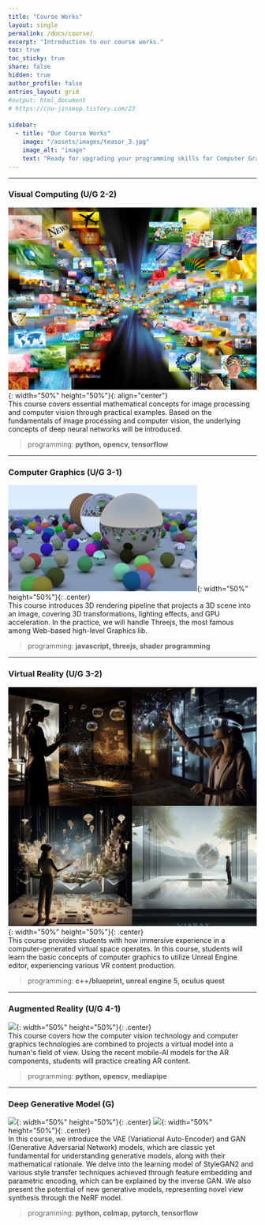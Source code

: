 ```yaml
---
title: "Course Works"
layout: single
permalink: /docs/course/
excerpt: "Introduction to our course works."
toc: true
toc_sticky: true
share: false
hidden: true
author_profile: false
entries_layout: grid
#output: html_document
# https://cnu-jinseop.tistory.com/23

sidebar:
  - title: "Our Course Works"
    image: "/assets/images/teasor_3.jpg"
    image_alt: "image"
    text: "Ready for upgrading your programming skills for Computer Graphics, Computer Vision, Linear/Geometric Algebra, Human-computed Visual System, and Graphics Libraries"
---
```


* * *
### Visual Computing (U/G 2-2)
![](/assets/images/class_vc_teaser.jpg){: width="50%" height="50%"}{: align="center"}
<br>This course covers essential mathematical concepts for image processing and computer vision through practical examples. Based on the fundamentals of image processing and computer vision, the underlying concepts of deep neural networks will be introduced.  
>programming: **python, opencv, tensorflow**

* * *

### Computer Graphics (U/G 3-1)
![](/assets/images/class_cg_teaser.jpg){: width="50%" height="50%"}{: .center}
<br>This course introduces 3D rendering pipeline that projects a 3D scene into an image, covering 3D transformations, lighting effects, and GPU acceleration. In the practice, we will handle Threejs, the most famous among Web-based high-level Graphics lib.
<br>
>programming: **javascript, threejs, shader programming**

* * *

### Virtual Reality (U/G 3-2)
![](/assets/images/class_vr_teaser.jpg){: width="50%" height="50%"}{: .center}
<br>This course provides students with how immersive experience in a computer-generated virtual space operates. In this course, students will learn the basic concepts of computer graphics to utilize Unreal Engine editor, experiencing various VR content production.
<br>
>programming: **c++/blueprint, unreal engine 5, oculus quest**

* * *

### Augmented Reality (U/G 4-1)
![](/assets/images/class_ar_teaser.gif){: width="50%" height="50%"}{: .center}
<br>This course covers how the computer vision technology and computer graphics technologies are combined to projects a virtual model into a human's field of view. Using the recent mobile-AI models for the AR components, students will practice creating AR content.
<br>
>programming: **python, opencv, mediapipe**

* * *

### Deep Generative Model (G)
![](/assets/images/class_dgm1.gif){: width="50%" height="50%"}{: .center}
![](/assets/images/class_dgm2.gif){: width="50%" height="50%"}{: .center}
<br> In this course, we introduce the VAE (Variational Auto-Encoder) and GAN (Generative Adversarial Network) models, which are classic yet fundamental for understanding generative models, along with their mathematical rationale. We delve into the learning model of StyleGAN2 and various style transfer techniques achieved through feature embedding and parametric encoding, which can be explained by the inverse GAN. We also present the potential of new generative models, representing novel view synthesis through the NeRF model.
<br>
>programming: **python, colmap, pytorch, tensorflow**
